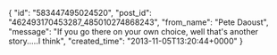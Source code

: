  {
   "id": "583447495024520",
   "post_id": "462493170453287_485010274868243",
   "from_name": "Pete Daoust",
   "message": "If you go there on your own choice, well that's another story.....I think",
   "created_time": "2013-11-05T13:20:44+0000"
 }
